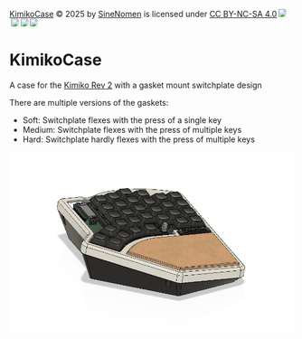 <a href="https://github.com/SineScire/KimikoCase">KimikoCase</a> © 2025 by <a href="https://github.com/SineScire">SineNomen</a> is licensed under <a href="https://creativecommons.org/licenses/by-nc-sa/4.0/">CC BY-NC-SA 4.0</a><img src="https://mirrors.creativecommons.org/presskit/icons/cc.svg" style="max-width: 1em;max-height:1em;margin-left: .2em;"><img src="https://mirrors.creativecommons.org/presskit/icons/by.svg" style="max-width: 1em;max-height:1em;margin-left: .2em;"><img src="https://mirrors.creativecommons.org/presskit/icons/nc.svg" style="max-width: 1em;max-height:1em;margin-left: .2em;"><img src="https://mirrors.creativecommons.org/presskit/icons/sa.svg" style="max-width: 1em;max-height:1em;margin-left: .2em;">

# KimikoCase
A case for the [Kimiko Rev 2](https://github.com/Keycapsss/Kimiko) with a gasket mount switchplate design

There are multiple versions of the gaskets:
* Soft: Switchplate flexes with the press of a single key
* Medium: Switchplate flexes with the press of multiple keys
* Hard: Switchplate hardly flexes with the press of multiple keys

![](https://github.com/SineScire/KimikoCase/blob/5a03134d07ea695889e7a3abe97a3973b81a5889/Images/Angle.jpg)
